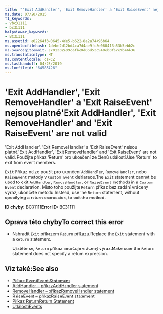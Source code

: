 ```yaml
---
title: "'Exit AddHandler', 'Exit RemoveHandler' a 'Exit RaiseEvent' nejsou platné"
ms.date: 07/20/2015
f1_keywords:
- vbc31111
- bc31111
helpviewer_keywords:
- BC31111
ms.assetid: e02264f3-0645-4de5-b622-8a2a74496b64
ms.openlocfilehash: 4debe2d32bd4ca7d4ae9fc3e060413a53b5ebb2c
ms.sourcegitcommit: 2701302a99cafbe0d86d53d540eb0fa7e9b46b36
ms.translationtype: MT
ms.contentlocale: cs-CZ
ms.lasthandoff: 04/28/2019
ms.locfileid: "64585426"
---
```

# <a name="exit-addhandler-exit-removehandler-and-exit-raiseevent-are-not-valid"></a><span data-ttu-id="1a501-102">'Exit AddHandler', 'Exit RemoveHandler' a 'Exit RaiseEvent' nejsou platné</span><span class="sxs-lookup"><span data-stu-id="1a501-102">'Exit AddHandler', 'Exit RemoveHandler' and 'Exit RaiseEvent' are not valid</span></span>
<span data-ttu-id="1a501-103">'Exit AddHandler', 'Exit RemoveHandler' a 'Exit RaiseEvent' nejsou platné.</span><span class="sxs-lookup"><span data-stu-id="1a501-103">'Exit AddHandler', 'Exit RemoveHandler' and 'Exit RaiseEvent' are not valid.</span></span> <span data-ttu-id="1a501-104">Použijte příkaz 'Return' pro ukončení ze členů událostí.</span><span class="sxs-lookup"><span data-stu-id="1a501-104">Use 'Return' to exit from event members.</span></span>  
  
 <span data-ttu-id="1a501-105">`Exit` Příkaz nelze použít pro ukončení `AddHandler`, `RemoveHandler`, nebo `RaiseEvent` metody v `Custom Event` deklarace.</span><span class="sxs-lookup"><span data-stu-id="1a501-105">The `Exit` statement cannot be used to exit `AddHandler`, `RemoveHandler`, or `RaiseEvent` methods in a `Custom Event` declaration.</span></span> <span data-ttu-id="1a501-106">Místo toho použijte `Return` příkaz bez zadání vrácený výraz, ukončete metodu.</span><span class="sxs-lookup"><span data-stu-id="1a501-106">Instead, use the `Return` statement, without specifying a return expression, to exit the method.</span></span>  
  
 <span data-ttu-id="1a501-107">**ID chyby:** BC31111</span><span class="sxs-lookup"><span data-stu-id="1a501-107">**Error ID:** BC31111</span></span>  
  
## <a name="to-correct-this-error"></a><span data-ttu-id="1a501-108">Oprava této chyby</span><span class="sxs-lookup"><span data-stu-id="1a501-108">To correct this error</span></span>  
  
- <span data-ttu-id="1a501-109">Nahradit `Exit` příkazem `Return` příkazu.</span><span class="sxs-lookup"><span data-stu-id="1a501-109">Replace the `Exit` statement with a `Return` statement.</span></span>  
  
     <span data-ttu-id="1a501-110">Ujistěte se, `Return` příkaz neurčuje vrácený výraz.</span><span class="sxs-lookup"><span data-stu-id="1a501-110">Make sure the `Return` statement does not specify a return expression.</span></span>  
  
## <a name="see-also"></a><span data-ttu-id="1a501-111">Viz také:</span><span class="sxs-lookup"><span data-stu-id="1a501-111">See also</span></span>

- [<span data-ttu-id="1a501-112">Příkaz Event</span><span class="sxs-lookup"><span data-stu-id="1a501-112">Event Statement</span></span>](../../visual-basic/language-reference/statements/event-statement.md)
- [<span data-ttu-id="1a501-113">AddHandler – příkaz</span><span class="sxs-lookup"><span data-stu-id="1a501-113">AddHandler statement</span></span>](~/docs/visual-basic/language-reference/statements/addhandler-statement.md)
- [<span data-ttu-id="1a501-114">RemoveHandler – příkaz</span><span class="sxs-lookup"><span data-stu-id="1a501-114">RemoveHandler statement</span></span>](~/docs/visual-basic/language-reference/statements/removehandler-statement.md)
- [<span data-ttu-id="1a501-115">RaiseEvent – příkaz</span><span class="sxs-lookup"><span data-stu-id="1a501-115">RaiseEvent statement</span></span>](~/docs/visual-basic/language-reference/statements/raiseevent-statement.md)
- [<span data-ttu-id="1a501-116">Příkaz Return</span><span class="sxs-lookup"><span data-stu-id="1a501-116">Return Statement</span></span>](../../visual-basic/language-reference/statements/return-statement.md)
- [<span data-ttu-id="1a501-117">Události</span><span class="sxs-lookup"><span data-stu-id="1a501-117">Events</span></span>](../../visual-basic/programming-guide/language-features/events/index.md)
